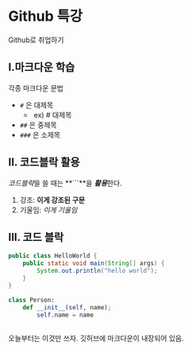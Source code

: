 # Github 특강

Github로 취업하기



## I.마크다운 학습

각종 마크다운 문법

- `#` 은 대제목
  - ​	ex) # 대제목  
- `##` 은 중제목
- `###` 은 소제목



## II. 코드블락 활용

*코드블락*을 쓸 때는 **```**을 ***활용***한다.

1. 강조: **이게 강조된 구문**
2. 기울임:  *이게 기울임*



## III. 코드 블락

```java
public class HelloWorld {
    public static void main(String[] args) {
        System.out.println("hello world");
    }
}
```

```python
class Person:
    def __init__(self, name);
    	self.name = name
        
```

오늘부터는 이것만 쓰자.  깃허브에 마크다운이 내장되어 있음. 